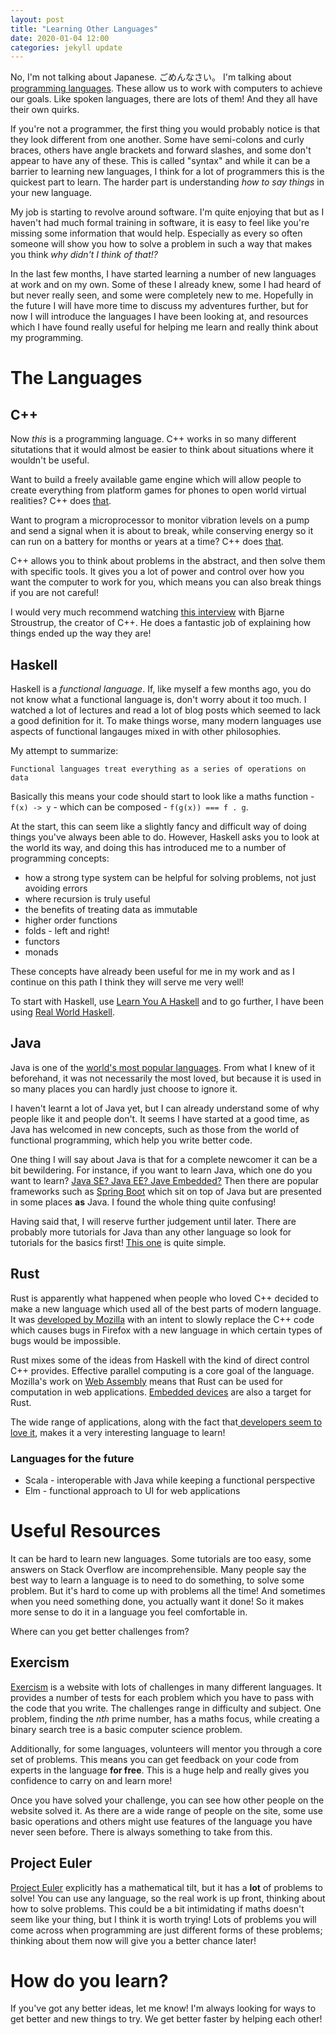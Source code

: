 ```yaml
---
layout: post
title: "Learning Other Languages"
date: 2020-01-04 12:00
categories: jekyll update
---
```


No, I'm not talking about Japanese. ごめんなさい。
I'm talking about [programming languages](https://en.wikipedia.org/wiki/List_of_programming_languages).
These allow us to work with computers to achieve our goals.
Like spoken languages, there are lots of them!
And they all have their own quirks.

If you're not a programmer, the first thing you would probably notice is that they look different from one another.
Some have semi-colons and curly braces, others have angle brackets and forward slashes, and some don't appear to have any of these.
This is called "syntax" and while it can be a barrier to learning new languages, I think for a lot of programmers this is the quickest part to learn.
The harder part is understanding _how to say things_ in your new language.

My job is starting to revolve around software.
I'm quite enjoying that but as I haven't had much formal training in software, it is easy to feel like you're missing some information that would help.
Especially as every so often someone will show you how to solve a problem in such a way that makes you think _why didn't I think of that!?_

In the last few months, I have started learning a number of new languages at work and on my own.
Some of these I already knew, some I had heard of but never really seen, and some were completely new to me.
Hopefully in the future I will have more time to discuss my adventures further, but for now I will introduce the languages I have been looking at, and resources which I have found really useful for helping me learn and really think about my programming.

# The Languages

## C++

Now _this_ is a programming language.
C++ works in so many different situtations that it would almost be easier to think about situations where it wouldn't be useful.

Want to build a freely available game engine which will allow people to create everything from platform games for phones to open world virtual realities? C++ does [that](<https://en.wikipedia.org/wiki/Unity_(game_engine)>).

Want to program a microprocessor to monitor vibration levels on a pump and send a signal when it is about to break, while conserving energy so it can run on a battery for months or years at a time? C++ does [that](bit.ly/timmscdiss).

C++ allows you to think about problems in the abstract, and then solve them with specific tools.
It gives you a lot of power and control over how you want the computer to work for you, which means you can also break things if you are not careful!

I would very much recommend watching [this interview](https://www.youtube.com/watch?v=uTxRF5ag27A) with Bjarne Stroustrup, the creator of C++. He does a fantastic job of explaining how things ended up the way they are!

## Haskell

Haskell is a _functional language_.
If, like myself a few months ago, you do not know what a functional language is, don't worry about it too much.
I watched a lot of lectures and read a lot of blog posts which seemed to lack a good definition for it.
To make things worse, many modern languages use aspects of functional langauges mixed in with other philosophies.

My attempt to summarize:

```
Functional languages treat everything as a series of operations on data
```

Basically this means your code should start to look like a maths function - `f(x) -> y` - which can be composed - `f(g(x)) === f . g`.

At the start, this can seem like a slightly fancy and difficult way of doing things you've always been able to do.
However, Haskell asks you to look at the world its way, and doing this has introduced me to a number of programming concepts:

- how a strong type system can be helpful for solving problems, not just avoiding errors
- where recursion is truly useful
- the benefits of treating data as immutable
- higher order functions
- folds - left and right!
- functors
- monads

These concepts have already been useful for me in my work and as I continue on this path I think they will serve me very well!

To start with Haskell, use [Learn You A Haskell](http://learnyouahaskell.com/introduction) and to go further, I have been using [Real World Haskell](http://book.realworldhaskell.org/read/).

## Java

Java is one of the [world's most popular languages](https://www.tiobe.com/tiobe-index/).
From what I knew of it beforehand, it was not necessarily the most loved, but because it is used in so many places you can hardly just choose to ignore it.

I haven't learnt a lot of Java yet, but I can already understand some of why people like it and people don't.
It seems I have started at a good time, as Java has welcomed in new concepts, such as those from the world of functional programming, which help you write better code.

One thing I will say about Java is that for a complete newcomer it can be a bit bewildering.
For instance, if you want to learn Java, which one do you want to learn? [Java SE? Java EE? Jave Embedded?](https://www.oracle.com/java/technologies/)
Then there are popular frameworks such as [Spring Boot](https://spring.io/projects/spring-boot) which sit on top of Java but are presented in some places **as** Java.
I found the whole thing quite confusing!

Having said that, I will reserve further judgement until later. There are probably more tutorials for Java than any other language so look for tutorials for the basics first! [This one](https://www.w3schools.com/JAVA/default.asp) is quite simple.

## Rust

Rust is apparently what happened when people who loved C++ decided to make a new language which used all of the best parts of modern language.
It was [developed by Mozilla](https://www.infoq.com/news/2012/08/Interview-Rust/https://www.infoq.com/news/2012/08/Interview-Rust/) with an intent to slowly replace the C++ code which causes bugs in Firefox with a new language in which certain types of bugs would be impossible.

Rust mixes some of the ideas from Haskell with the kind of direct control C++ provides.
Effective parallel computing is a core goal of the language.
Mozilla's work on [Web Assembly](https://webassembly.org/) means that Rust can be used for computation in web applications.
[Embedded devices](https://www.rust-lang.org/what/embedded) are also a target for Rust.

The wide range of applications, along with the fact that[ developers seem to love it](https://insights.stackoverflow.com/survey/2019#key-results), makes it a very interesting language to learn!

### Languages for the future

- Scala - interoperable with Java while keeping a functional perspective
- Elm - functional approach to UI for web applications

# Useful Resources

It can be hard to learn new languages.
Some tutorials are too easy, some answers on Stack Overflow are incomprehensible.
Many people say the best way to learn a language is to need to do something, to solve some problem.
But it's hard to come up with problems all the time!
And sometimes when you need something done, you actually want it done!
So it makes more sense to do it in a language you feel comfortable in.

Where can you get better challenges from?

## Exercism

[Exercism](https://exercism.io/) is a website with lots of challenges in many different languages.
It provides a number of tests for each problem which you have to pass with the code that you write.
The challenges range in difficulty and subject.
One problem, finding the _nth_ prime number, has a maths focus, while creating a binary search tree is a basic computer science problem.

Additionally, for some languages, volunteers will mentor you through a core set of problems.
This means you can get feedback on your code from experts in the language **for free**.
This is a huge help and really gives you confidence to carry on and learn more!

Once you have solved your challenge, you can see how other people on the website solved it.
As there are a wide range of people on the site, some use basic operations and others might use features of the language you have never seen before.
There is always something to take from this.

## Project Euler

[Project Euler](https://projecteuler.net/) explicitly has a mathematical tilt, but it has a **lot** of problems to solve!
You can use any language, so the real work is up front, thinking about how to solve problems.
This could be a bit intimidating if maths doesn't seem like your thing, but I think it is worth trying!
Lots of problems you will come across when programming are just different forms of these problems; thinking about them now will give you a better chance later!

# How do you learn?

If you've got any better ideas, let me know!
I'm always looking for ways to get better and new things to try.
We get better faster by helping each other!
